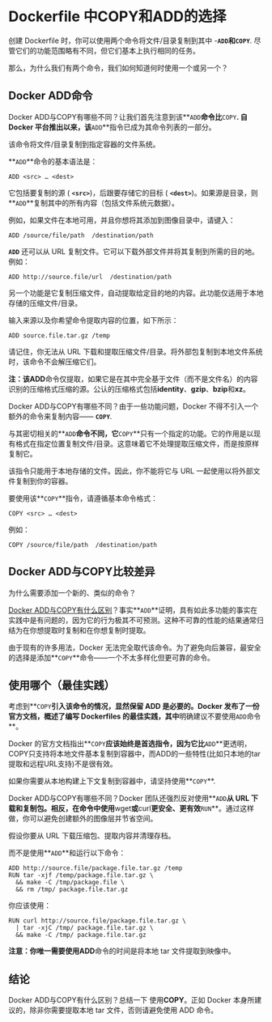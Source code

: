 # Dockerfile 中COPY和ADD的选择

创建 Dockerfile 时，你可以使用两个命令将文件/目录复制到其中 -**`ADD`**和**`COPY`**. 尽管它们的功能范围略有不同，但它们基本上执行相同的任务。

那么，为什么我们有两个命令，我们如何知道何时使用一个或另一个？

## Docker ADD命令

Docker ADD与COPY有哪些不同？让我们首先注意到该**`ADD`**命令比**`COPY`**. 自 Docker 平台推出以来，该**`ADD`**指令已成为其命令列表的一部分。

该命令将文件/目录复制到指定容器的文件系统。

**`ADD`**命令的基本语法是：

```
ADD <src> … <dest>
```

它包括要复制的源 ( **`<src>`**)，后跟要存储它的目标 ( **`<dest>`**)。如果源是目录，则**`ADD`**复制其中的所有内容（包括文件系统元数据）。

例如，如果文件在本地可用，并且你想将其添加到图像目录中，请键入：

```
ADD /source/file/path  /destination/path
```

**`ADD`** 还可以从 URL 复制文件。它可以下载外部文件并将其复制到所需的目的地。例如：

```
ADD http://source.file/url  /destination/path
```

另一个功能是它复制压缩文件，自动提取给定目的地的内容。此功能仅适用于本地存储的压缩文件/目录。

输入来源以及你希望命令提取内容的位置，如下所示：

```
ADD source.file.tar.gz /temp
```

请记住，你无法从 URL 下载和提取压缩文件/目录。将外部包复制到本地文件系统时，该命令不会解压缩它们。

**注：**该**ADD**命令仅提取，如果它是在其中完全基于文件（而不是文件名）的内容识别的压缩格式压缩的源。公认的压缩格式包括**identity**、**gzip**、**bzip**和**xz**。

Docker ADD与COPY有哪些不同？由于一些功能问题，Docker 不得不引入一个额外的命令来复制内容—— **`COPY`**.

与其密切相关的**`ADD`**命令不同，它**`COPY`**只有一个指定的功能。它的作用是以现有格式在指定位置复制文件/目录。这意味着它不处理提取压缩文件，而是按原样复制它。

该指令只能用于本地存储的文件。因此，你不能将它与 URL 一起使用以将外部文件复制到你的容器。

要使用该**`COPY`**指令，请遵循基本命令格式：

```
COPY <src> … <dest> 
```

例如：

```
COPY /source/file/path  /destination/path 
```

## Docker ADD与COPY比较差异

为什么需要添加一个新的、类似的命令？

[Docker ADD与COPY有什么区别](https://www.lsbin.com/tag/docker-add与copy有什么区别/)？事实**`ADD`**证明，具有如此多功能的事实在实践中是有问题的，因为它的行为极其不可预测。这种不可靠的性能的结果通常归结为在你想提取时复制和在你想复制时提取。

由于现有的许多用法，Docker 无法完全取代该命令。为了避免向后兼容，最安全的选择是添加**`COPY`**命令——一个不太多样化但更可靠的命令。

## 使用哪个（最佳实践）

考虑到**`COPY`**引入该命令的情况，显然保留 ADD 是必要的。Docker 发布了一份官方文档，概述了编写 Dockerfiles 的最佳实践，其中**明确建议不要使用`ADD`命令**。

Docker 的官方文档指出**`COPY`**应该始终是首选指令，因为它比**`ADD`**更透明，COPY只支持将本地文件基本复制到容器中，而ADD的一些特性(比如只本地的tar提取和远程URL支持)不是很有效。

如果你需要从本地构建上下文复制到容器中，请坚持使用**`COPY`**.

Docker ADD与COPY有哪些不同？Docker 团队还强烈反对使用**`ADD`**从 URL 下载和复制包。相反，在命令中使用**wget**或**curl**更安全、更有效**`RUN`**。通过这样做，你可以避免创建额外的图像层并节省空间。

假设你要从 URL 下载压缩包、提取内容并清理存档。

而不是使用**`ADD`**和运行以下命令：

```
ADD http://source.file/package.file.tar.gz /temp
RUN tar -xjf /temp/package.file.tar.gz \
  && make -C /tmp/package.file \
  && rm /tmp/ package.file.tar.gz
```

你应该使用：

```
RUN curl http://source.file/package.file.tar.gz \
  | tar -xjC /tmp/ package.file.tar.gz \
  && make -C /tmp/ package.file.tar.gz
```

**注意：**你唯一需要使用**ADD**命令的时间是将本地 tar 文件提取到映像中。

## 结论

Docker ADD与COPY有什么区别？总结一下 使用**COPY**。正如 Docker 本身所建议的，除非你需要提取本地 tar 文件，否则请避免使用 ADD 命令。
